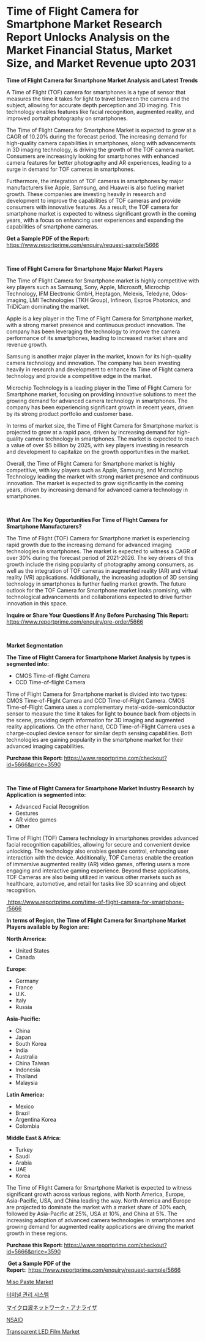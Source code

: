 <p><h1>Time of Flight Camera for Smartphone Market Research Report Unlocks Analysis on the Market Financial Status, Market Size, and Market Revenue upto 2031</h1></p><p><strong>Time of Flight Camera for Smartphone Market Analysis and Latest Trends</strong></p>
<p><p>A Time of Flight (TOF) camera for smartphones is a type of sensor that measures the time it takes for light to travel between the camera and the subject, allowing for accurate depth perception and 3D imaging. This technology enables features like facial recognition, augmented reality, and improved portrait photography on smartphones.</p><p>The Time of Flight Camera for Smartphone Market is expected to grow at a CAGR of 10.20% during the forecast period. The increasing demand for high-quality camera capabilities in smartphones, along with advancements in 3D imaging technology, is driving the growth of the TOF camera market. Consumers are increasingly looking for smartphones with enhanced camera features for better photography and AR experiences, leading to a surge in demand for TOF cameras in smartphones.</p><p>Furthermore, the integration of TOF cameras in smartphones by major manufacturers like Apple, Samsung, and Huawei is also fueling market growth. These companies are investing heavily in research and development to improve the capabilities of TOF cameras and provide consumers with innovative features. As a result, the TOF camera for smartphone market is expected to witness significant growth in the coming years, with a focus on enhancing user experiences and expanding the capabilities of smartphone cameras.</p></p>
<p><strong>Get a Sample PDF of the Report:&nbsp;</strong> <a href="https://www.reportprime.com/enquiry/request-sample/5666">https://www.reportprime.com/enquiry/request-sample/5666</a></p>
<p>&nbsp;</p>
<p><strong>Time of Flight Camera for Smartphone Major Market Players</strong></p>
<p><p>The Time of Flight Camera for Smartphone market is highly competitive with key players such as Samsung, Sony, Apple, Microsoft, Microchip Technology, IFM Electronic GmbH, Heptagon, Melexis, Teledyne, Odos-imaging, LMI Technologies (TKH Group), Infineon, Espros Photonics, and TriDiCam dominating the market.</p><p>Apple is a key player in the Time of Flight Camera for Smartphone market, with a strong market presence and continuous product innovation. The company has been leveraging the technology to improve the camera performance of its smartphones, leading to increased market share and revenue growth.</p><p>Samsung is another major player in the market, known for its high-quality camera technology and innovation. The company has been investing heavily in research and development to enhance its Time of Flight camera technology and provide a competitive edge in the market.</p><p>Microchip Technology is a leading player in the Time of Flight Camera for Smartphone market, focusing on providing innovative solutions to meet the growing demand for advanced camera technology in smartphones. The company has been experiencing significant growth in recent years, driven by its strong product portfolio and customer base.</p><p>In terms of market size, the Time of Flight Camera for Smartphone market is projected to grow at a rapid pace, driven by increasing demand for high-quality camera technology in smartphones. The market is expected to reach a value of over $5 billion by 2025, with key players investing in research and development to capitalize on the growth opportunities in the market.</p><p>Overall, the Time of Flight Camera for Smartphone market is highly competitive, with key players such as Apple, Samsung, and Microchip Technology leading the market with strong market presence and continuous innovation. The market is expected to grow significantly in the coming years, driven by increasing demand for advanced camera technology in smartphones.</p></p>
<p>&nbsp;</p>
<p><strong>What Are The Key Opportunities For Time of Flight Camera for Smartphone Manufacturers?</strong></p>
<p><p>The Time of Flight (TOF) Camera for Smartphone market is experiencing rapid growth due to the increasing demand for advanced imaging technologies in smartphones. The market is expected to witness a CAGR of over 30% during the forecast period of 2021-2026. The key drivers of this growth include the rising popularity of photography among consumers, as well as the integration of TOF cameras in augmented reality (AR) and virtual reality (VR) applications. Additionally, the increasing adoption of 3D sensing technology in smartphones is further fueling market growth. The future outlook for the TOF Camera for Smartphone market looks promising, with technological advancements and collaborations expected to drive further innovation in this space.</p></p>
<p><strong>Inquire or Share Your Questions If Any Before Purchasing This Report:</strong> <a href="https://www.reportprime.com/enquiry/pre-order/5666">https://www.reportprime.com/enquiry/pre-order/5666</a></p>
<p>&nbsp;</p>
<p><strong>Market Segmentation</strong></p>
<p><strong>The Time of Flight Camera for Smartphone Market Analysis by types is segmented into:</strong></p>
<p><ul><li>CMOS Time-of-flight Camera</li><li>CCD Time-of-flight Camera</li></ul></p>
<p><p>Time of Flight Camera for Smartphone market is divided into two types: CMOS Time-of-Flight Camera and CCD Time-of-Flight Camera. CMOS Time-of-Flight Camera uses a complementary metal-oxide-semiconductor sensor to measure the time it takes for light to bounce back from objects in the scene, providing depth information for 3D imaging and augmented reality applications. On the other hand, CCD Time-of-Flight Camera uses a charge-coupled device sensor for similar depth sensing capabilities. Both technologies are gaining popularity in the smartphone market for their advanced imaging capabilities.</p></p>
<p><strong>Purchase this Report:&nbsp;</strong><a href="https://www.reportprime.com/checkout?id=5666&price=3590">https://www.reportprime.com/checkout?id=5666&price=3590</a></p>
<p>&nbsp;</p>
<p><strong>The Time of Flight Camera for Smartphone Market Industry Research by Application is segmented into:</strong></p>
<p><ul><li>Advanced Facial Recognition</li><li>Gestures</li><li>AR video games</li><li>Other</li></ul></p>
<p><p>Time of Flight (TOF) Camera technology in smartphones provides advanced facial recognition capabilities, allowing for secure and convenient device unlocking. The technology also enables gesture control, enhancing user interaction with the device. Additionally, TOF Cameras enable the creation of immersive augmented reality (AR) video games, offering users a more engaging and interactive gaming experience. Beyond these applications, TOF Cameras are also being utilized in various other markets such as healthcare, automotive, and retail for tasks like 3D scanning and object recognition.</p></p>
<p><a href="https://www.reportprime.com/time-of-flight-camera-for-smartphone-r5666">&nbsp;https://www.reportprime.com/time-of-flight-camera-for-smartphone-r5666</a></p>
<p><strong>In terms of Region, the Time of Flight Camera for Smartphone Market Players available by Region are:</strong></p>
<p>
    <p> <strong> North America: </strong>
        <ul>
            <li>United States</li>
            <li>Canada</li>
        </ul>
        </p> 
    <p> <strong> Europe: </strong>
        <ul>
            <li>Germany</li>
            <li>France</li>
            <li>U.K.</li>
            <li>Italy</li>
            <li>Russia</li>
        </ul>
        </p> 
    <p> <strong> Asia-Pacific: </strong>
        <ul>
            <li>China</li>
            <li>Japan</li>
            <li>South Korea</li>
            <li>India</li>
            <li>Australia</li>
            <li>China Taiwan</li>
            <li>Indonesia</li>
            <li>Thailand</li>
            <li>Malaysia</li>
        </ul>
        </p> 
    <p> <strong> Latin America: </strong>
        <ul>
            <li>Mexico</li>
            <li>Brazil</li>
            <li>Argentina Korea</li>
            <li>Colombia</li>
        </ul>
        </p> 
    <p> <strong> Middle East & Africa: </strong>
        <ul>
            <li>Turkey</li>
            <li>Saudi</li>
            <li>Arabia</li>
            <li>UAE</li>
            <li>Korea</li>
        </ul>
    </p>
    </p>
<p><p>The Time of Flight Camera for Smartphone Market is expected to witness significant growth across various regions, with North America, Europe, Asia-Pacific, USA, and China leading the way. North America and Europe are projected to dominate the market with a market share of 30% each, followed by Asia-Pacific at 25%, USA at 10%, and China at 5%. The increasing adoption of advanced camera technologies in smartphones and growing demand for augmented reality applications are driving the market growth in these regions.</p></p>
<p><strong>Purchase this Report: </strong><a href="https://www.reportprime.com/checkout?id=5666&price=3590">https://www.reportprime.com/checkout?id=5666&price=3590</a></p>
<p>&nbsp;<strong>Get a Sample PDF of the Report:&nbsp;&nbsp;</strong><a href="https://www.reportprime.com/enquiry/request-sample/5666">https://www.reportprime.com/enquiry/request-sample/5666</a></p>
<p><strong></strong></p>
<p><p><a href="https://www.linkedin.com/pulse/miso-paste-market-outlook-industry-overview-forecast-2024-2031-caa0f">Miso Paste Market</a></p><p><a href="https://github.com/vsn7qpua81q/Market-Research-Report-List-2/blob/main/698688970876.md">터미널 관리 시스템</a></p><p><a href="https://github.com/adcxff01450218/Market-Research-Report-List-2/blob/main/870573974344.md">マイクロ波ネットワーク・アナライザ</a></p><p><a href="https://github.com/Elenrrera7685/Market-Research-Report-List-1/blob/main/326407570877.md">NSAID</a></p><p><a href="https://github.com/sonuprakash1/Market-Research-Report-List-2/blob/main/transparent-led-film-market.md">Transparent LED Film Market</a></p></p>